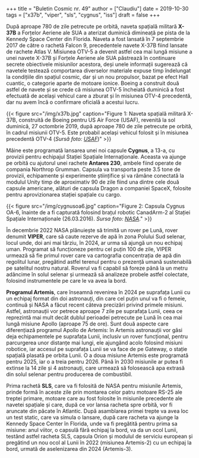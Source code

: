 +++
title = "Buletin Cosmic nr. 49"
author = ["Claudiu"]
date = 2019-10-30
tags = ["x37b", "viper", "sls", "cygnus", "iss"]
draft = false
+++

După aproape 780 de zile petrecute pe orbită, naveta spațială militară **X-37B** a Forțelor Aeriene ale SUA a aterizat duminică dimineață pe pista de la Kennedy Space Center din Florida. Naveta a fost lansată în 7 septembrie 2017 de către o rachetă Falcon 9, precedentele navete X-37B fiind lansate de rachete Atlas V. Misiunea OTV-5 a devenit astfel cea mai lungă misiune a unei navete X-37B și Forțele Aeriene ale SUA păstrează în continuare secrete obiectivele misiunilor acestora, deși unele informații sugerează că navetele testează comportarea diverselor materiale expuse timp îndelungat la condițiile din spațiul cosmic, dar și un nou propulsor, bazat pe efect Hall cuantic, o categorie aparte de motoare ionice. Boeing a construit două astfel de navete și se crede că misiunea OTV-5 încheiată duminică a fost efectuată de același vehicul care a zburat și în misiunea OTV-4 precedentă, dar nu avem încă o confirmare oficială a acestui lucru.

{{< figure src="/img/x37b.jpg" caption="Figure 1: Naveta spațială militară X-37B, construită de Boeing pentru US Air Force (USAF), revenită la sol duminică, 27 octombrie 2019, după aproape 780 de zile petrecute pe orbită, în cadrul misiunii OTV-5. Este probabil același vehicul folosit și în misiunea precedentă OTV-4 (_Sursă foto: [USAF](https://www.af.mil/News/Article-Display/Article/1999734/x-37b-breaks-record-lands-after-780-days-in-orbit/)_)" >}}

Mâine este programată lansarea unei noi capsule **Cygnus**, a 13-a, cu provizii pentru echipajul Stației Spațiale Internaționale. Aceasta va ajunge pe orbită cu ajutorul unei rachete **Antares 230**, ambele fiind operate de compania Northrop Grumman. Capsula va transporta peste 3.5 tone de provizii, echipamente și experimente științifice și va rămâne conectată la modulul Unity timp de aproximativ 90 de zile fiind una dintre cele două capsule americane, alături de capsula Dragon a companiei SpaceX, folosite pentru aprovizionarea stației spațiale cu cargo.

{{< figure src="/img/cygnusoa6.jpg" caption="Figure 2: Capsula Cygnus OA-6, înainte de a fi capturată folosind brațul robotic CanadArm-2 al Stației Spațiale Internaționale (26.03.2016). _Sursa foto: [NASA](https://www.flickr.com/photos/nasa2explore/26099981645/)_." >}}

În decembrie 2022 NASA plănuiește să trimită un rover pe Lună, rover denumit **VIPER**, care să caute rezerve de apă în zona Polului Sud selenar, locul unde, doi ani mai târziu, în 2024, ar urma să ajungă un nou echipaj uman. Programat să funcționeze pentru cel puțin 100 de zile, VIPER urmează să fie primul rover care va cartografia concentrația de apă din regolitul lunar, pregătind astfel terenul pentru o prezență umană sustenabilă pe satelitul nostru natural. Roverul va fi capabil să foreze până la un metru adâncime în solul selenar și urmează să analizeze probele astfel colectate, folosind instrumentele pe care le va avea la bord.

**Programul Artemis**, care înseamnă revenirea în 2024 pe suprafața Lunii cu un echipaj format din doi astronauți, din care cel puțin unul va fi o femeie, continuă și NASA a făcut recent câteva precizări privind primele misiuni. Astfel, astronauții vor petrece aproape 7 zile pe suprafața Lunii, ceea ce reprezintă mai mult decât dublul perioadei petrecute pe Lună în cea mai lungă misiune Apollo (aproape 75 de ore). Sunt două aspecte care diferențiază programul Apollo de Artemis: în Artemis astronauții vor găsi deja echipamentele pe suprafața Lunii, inclusiv un rover funcțional, pentru parcurgerea unor distanțe mai lungi, ele ajungând acolo folosind misiuni robotice, iar accesul pe suprafața Lunii se va face de pe Gateway, o stație spațială plasată pe orbita Lunii. O a doua misiune Artemis este programată pentru 2025, iar o a treia pentru 2026. Până în 2030 misiunile ar putea fi extinse la 14 zile și 4 astronauți, care urmează să folosească apa extrasă din solul selenar pentru producerea de combustibil.

Prima rachetă **SLS**, care va fi folosită de NASA pentru misiunile Artemis, prinde formă în aceste zile prin montarea celor patru motoare RS-25 ale treptei primare, motoare care au fost folosite în misiunile precedente ale navetei spațiale și care, după ce vor lansa racheta spre orbită, vor fi aruncate din păcate în Atlantic. După asamblarea primei trepte va avea loc un test static, care va simula o lansare, după care racheta va ajunge la Kennedy Space Center în Florida, unde va fi pregătită pentru prima sa misiune: anul viitor, o capsulă fără echipaj la bord, va da un ocol Lunii, testând astfel racheta SLS, capsula Orion și modulul de serviciu european și pregătind un nou ocol al Lunii în 2022 (misiunea Artemis-2) cu un echipaj la bord, urmată de aselenizarea din 2024 (Artemis-3).